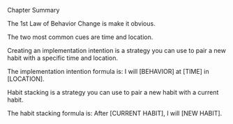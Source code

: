 Chapter Summary

The 1st Law of Behavior Change is make it obvious.

The two most common cues are time and location.

Creating an implementation intention is a strategy you can use to
pair a new habit with a specific time and location.

The implementation intention formula is: I will [BEHAVIOR] at
[TIME] in [LOCATION].

Habit stacking is a strategy you can use to pair a new habit with a
current habit.

The habit stacking formula is: After [CURRENT HABIT], I will
[NEW HABIT].